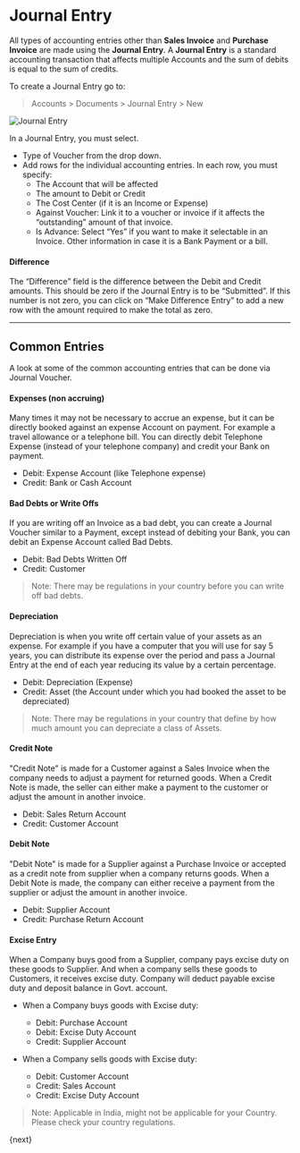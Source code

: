 # Journal Entry

All types of accounting entries other than **Sales Invoice** and **Purchase
Invoice** are made using the **Journal Entry**. A **Journal Entry** 
is a standard accounting transaction that affects
multiple Accounts and the sum of debits is equal to the sum of credits.

To create a Journal Entry go to:

> Accounts > Documents > Journal Entry > New

<img class="screenshot" alt="Journal Entry" src="/assets/erpnext_docs/assets/img/accounts/journal-entry.png">

In a Journal Entry, you must select.

  * Type of Voucher from the drop down.
  * Add rows for the individual accounting entries. In each row, you must specify: 
    * The Account that will be affected
    * The amount to Debit or Credit
    * The Cost Center (if it is an Income or Expense)
    * Against Voucher: Link it to a voucher or invoice if it affects the “outstanding” amount of that invoice.
    * Is Advance: Select “Yes” if you want to make it selectable in an Invoice. Other information in case it is a Bank Payment or a bill.

#### Difference

The “Difference” field is the difference between the Debit and Credit amounts.
This should be zero if the Journal Entry is to be “Submitted”. If this
number is not zero, you can click on “Make Difference Entry” to add a new row
with the amount required to make the total as zero.

* * *

## Common Entries

A look at some of the common accounting entries that can be done via Journal
Voucher.

#### Expenses (non accruing)

Many times it may not be necessary to accrue an expense, but it can be
directly booked against an expense Account on payment. For example a travel
allowance or a telephone bill. You can directly debit Telephone Expense
(instead of your telephone company) and credit your Bank on payment.

  * Debit: Expense Account (like Telephone expense)
  * Credit: Bank or Cash Account

#### Bad Debts or Write Offs

If you are writing off an Invoice as a bad debt, you can create a Journal
Voucher similar to a Payment, except instead of debiting your Bank, you can
debit an Expense Account called Bad Debts.

  * Debit: Bad Debts Written Off
  * Credit: Customer

> Note: There may be regulations in your country before you can write off bad
debts.

#### Depreciation

Depreciation is when you write off certain value of your assets as an expense.
For example if you have a computer that you will use for say 5 years, you can
distribute its expense over the period and pass a Journal Entry at the end
of each year reducing its value by a certain percentage.

  * Debit: Depreciation (Expense)
  * Credit: Asset (the Account under which you had booked the asset to be depreciated)

> Note: There may be regulations in your country that define by how much
amount you can depreciate a class of Assets.

#### Credit Note

"Credit Note" is made for a Customer against a Sales Invoice when the 
company needs to adjust a payment for returned goods. When a Credit Note
is made, the seller can either make a payment to the customer or adjust 
the amount in another invoice.

  * Debit: Sales Return Account
  * Credit: Customer Account
  
#### Debit Note

"Debit Note" is made for a Supplier against a Purchase Invoice or accepted 
as a credit note from supplier when a company returns goods. When a Debit
Note is made, the company can either receive a payment from the supplier or 
adjust the amount in another invoice.

  * Debit: Supplier Account
  * Credit: Purchase Return Account 

#### Excise Entry

When a Company buys good from a Supplier, company pays excise duty
on these goods to Supplier. And when a company sells these goods to Customers, 
it receives excise duty. Company will deduct payable excise duty and deposit balance 
in Govt. account.

  * When a Company buys goods with Excise duty: 
    * Debit: Purchase Account
    * Debit: Excise Duty Account
	* Credit: Supplier Account
	
  * When a Company sells goods with Excise duty: 
    * Debit: Customer Account
    * Credit: Sales Account
	* Credit: Excise Duty Account

> Note: Applicable in India, might not be applicable for your Country. 
Please check your country regulations.

{next}
